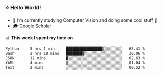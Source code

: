 ### ⭐️ Hello World!

<!--
**hologerry/hologerry** is a ✨ _special_ ✨ repository because its `README.md` (this file) appears on your GitHub profile.

Here are some ideas to get you started:

- 🔭 I’m currently working and studying on Computer Vision
- 🌱 I’m currently learning at Peking University
- 💬 Ask me about 
- 📫 How to reach me: E-mail
- 😄 Pronouns: he/his
- ⚡ Fun fact: Music is the Power
-->


- 🔭 I’m currently studying Computer Vision and doing some cool stuff 🤖
- 🎓 [Google Scholar](https://scholar.google.com/citations?user=3ykqW9wAAAAJ&hl=en)


📊 **This week I spent my time on**

<!--START_SECTION:waka-->

```txt
Python     5 hrs 1 min     ████████████████▒░░░░░░░░   65.41 %
Bash       2 hrs 18 mins   ███████▓░░░░░░░░░░░░░░░░░   30.06 %
JSON       12 mins         ▓░░░░░░░░░░░░░░░░░░░░░░░░   02.63 %
YAML       4 mins          ▒░░░░░░░░░░░░░░░░░░░░░░░░   01.04 %
Text       2 mins          ░░░░░░░░░░░░░░░░░░░░░░░░░   00.52 %
```

<!--END_SECTION:waka-->
